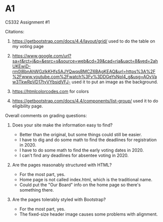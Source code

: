 # A1
CS332 Assignment #1

Citations: 

1. https://getbootstrap.com/docs/4.4/layout/grid/ used to do the table on my voting page

2. https://www.google.com/url?sa=t&rct=j&q=&esrc=s&source=web&cd=39&cad=rja&uact=8&ved=2ahUKEwjD-rm0l8bnAhWGzlkKHfsSAJYQwqsBMCZ6BAgKEAQ&url=https%3A%2F%2Fwww.youtube.com%2Fwatch%3Fv%3DDGeYsNpl4_g&usg=AOvVaw3TkwRpVD17tyVYbsidVFJ- used it to put an image as the background.

3. https://htmlcolorcodes.com for colors

4. https://getbootstrap.com/docs/4.4/components/list-group/ used it to do eligibility page.

Overall comments on grading questions:

1) Does your site make the information easy to find?
    - Better than the original, but some things could still be easier.
    - I have to dig and do some math to find the deadlines for registration in 2020.
    - I have to do some math to find the early voting dates in 2020.
    - I can't find any deadlines for absentee voting in 2020.

2) Are the pages reasonably structured with HTML?
    - For the most part, yes.
    - Home page is not called index.html, which is the traditional name.
    - Could put the "Our Board" info on the home page so there's something there.

3) Are the pages tolerably styled with Bootstrap?
    - For the most part, yes.
    - The fixed-size header image causes some problems with alignment.
